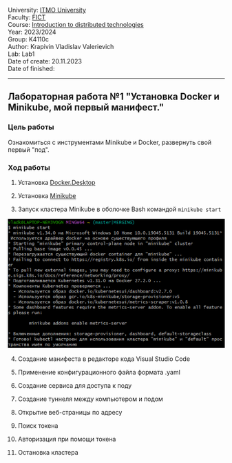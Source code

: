 University: [ITMO University](https://itmo.ru/ru/)\
Faculty: [FICT](https://fict.itmo.ru)\
Course: [Introduction to distributed technologies](https://github.com/itmo-ict-faculty/introduction-to-distributed-technologies)\
Year: 2023/2024\
Group: K4110c\
Author: Krapivin Vladislav Valerievich\
Lab: Lab1\
Date of create: 20.11.2023\
Date of finished:

___
## Лабораторная работа №1 "Установка Docker и Minikube, мой первый манифест."
### Цель работы
Ознакомиться с инструментами Minikube и Docker, развернуть свой первый "под".
### Ход работы
1. Установка [Docker.Desktop](https://www.docker.com/products/docker-desktop/)
   
2. Установка [Minikube](https://minikube.sigs.k8s.io/docs/start/)

3. Запуск кластера Minikube в оболочке Bash командой ``minikube start``

![Minikube](https://github.com/VladKrapivin/2024_2025-introduction_to_distributed_technologies-k4110c-krapivin_v_v/blob/main/lab_1/Minikube.png)

4. Создание манифеста в редакторе кода Visual Studio Code

5. Применение конфигурационного файла формата .yaml

6. Создание сервиса для доступа к поду

7. Создание туннеля между компьютером и подом

8. Открытие веб-страницы по адресу

9. Поиск токена

10. Авторизация при помощи токена

11. Остановка кластера

